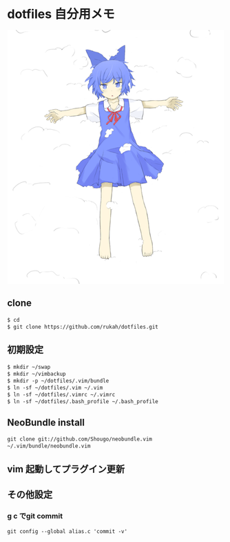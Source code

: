 # dotfiles 自分用メモ

<p align="center">
    <img src="https://raw.githubusercontent.com/rukah/rakugaki/6f332cbaa06c762e9989024ec2e75e29b20fe27a/cirno1.png" alt="cirno">
</p>

## clone
    $ cd
    $ git clone https://github.com/rukah/dotfiles.git

## 初期設定
    $ mkdir ~/swap    
    $ mkdir ~/vimbackup    
    $ mkdir -p ~/dotfiles/.vim/bundle    
    $ ln -sf ~/dotfiles/.vim ~/.vim    
    $ ln -sf ~/dotfiles/.vimrc ~/.vimrc    
    $ ln -sf ~/dotfiles/.bash_profile ~/.bash_profile    

## NeoBundle install
    git clone git://github.com/Shougo/neobundle.vim ~/.vim/bundle/neobundle.vim  

## vim 起動してプラグイン更新

## その他設定
### g c でgit commit
    git config --global alias.c 'commit -v'
